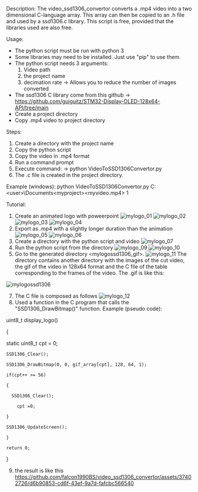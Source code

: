 Description:
The video_ssd1306_convertor converts a .mp4 video into a two dimensional C-language array.
This array can then be copied to an .h file and used by a ssd1306.c library.
This script is free, provided that the libraries used are also free.

Usage:
- The python script must be run with python 3
- Some libraries may need to be installed. Just use "pip" to use them. 
- The python script needs 3 arguments:
    1. Video path
    2. the project name
    3. decimation rate
      -> Allows you to reduce the number of images converted
- The ssd1306 C library come from this github
    -> https://github.com/guiguitz/STM32-Display-OLED-128x64-API/tree/main
- Create a project directory
- Copy .mp4 video to project directory
       
Steps:
1. Create a directory with the project name
2. Copy the python script
3. Copy the video in .mp4 format
4. Run a command prompt
5. Execute command:
    -> python VideoToSSD1306Convertor.py <path to video> <project name> <decimation rate>
6. The .c file is created in the project directory.

Example (windows):
python VideoToSSD1306Convertor.py C:\<user>\Documents\<myproject>\<myvideo.mp4> <myprojectname> 1

Tutorial:
1. Create an animated logo with poweerpoint 
![mylogo_01](https://github.com/falcon1990BS/video_ssd1306_convertor/assets/37402726/1d922373-cfd4-481a-a1a0-dd250d920171)
![mylogo_02](https://github.com/falcon1990BS/video_ssd1306_convertor/assets/37402726/57838dc1-1f89-400c-becb-bb1dc85071d0)
![mylogo_03](https://github.com/falcon1990BS/video_ssd1306_convertor/assets/37402726/9c57163d-7fe3-4133-8ae0-8489e0582347)
![mylogo_04](https://github.com/falcon1990BS/video_ssd1306_convertor/assets/37402726/108f15e9-167a-48ad-b921-0c9e90a7e31c)
2. Export as .mp4 with a slightly longer duration than the animation
![mylogo_05](https://github.com/falcon1990BS/video_ssd1306_convertor/assets/37402726/a1abd5ca-9c31-45e9-8abc-94af9bd10823)
![mylogo_06](https://github.com/falcon1990BS/video_ssd1306_convertor/assets/37402726/e3241272-879a-438c-90a0-e3647af6cd57)
3. Create a directory with the python script and video 
![mylogo_07](https://github.com/falcon1990BS/video_ssd1306_convertor/assets/37402726/128a2d95-630d-4bb1-914f-a3c629835b36)
4. Run the python script from the directory
![mylogo_09](https://github.com/falcon1990BS/video_ssd1306_convertor/assets/37402726/27474fe0-1664-4fc0-a70f-b35ac2565e83)
![mylogo_10](https://github.com/falcon1990BS/video_ssd1306_convertor/assets/37402726/49b30ae3-0a92-4a51-8a80-2e5e3199a361)
5. Go to the generated directory <mylogossd1306_gif>.
![mylogo_11](https://github.com/falcon1990BS/video_ssd1306_convertor/assets/37402726/247b295f-3173-4579-af95-f8f21ab78612)
The directory contains another directory with the images of the cut video, the gif of the video in 128x64 format and the C file of the table corresponding to the frames of the video.
The .gif is like this:

![mylogossd1306](https://github.com/falcon1990BS/video_ssd1306_convertor/assets/37402726/7444841a-3811-4b21-80a2-2922266c6d20)

7. The C file is composed as follows
![mylogo_12](https://github.com/falcon1990BS/video_ssd1306_convertor/assets/37402726/56671bb6-1007-4447-9504-309f74714d5f)
8. Used a function in the C program that calls the "SSD1306_DrawBitmap()" function. 
Example (pseudo code):

uint8_t display_logo()

{

  static uint8_t cpt = 0;
  
	SSD1306_Clear();
 
	SSD1306_DrawBitmap(0, 0, gif_array[cpt], 128, 64, 1);
 
	if(cpt++ >= 56)
 
	{
 
	  SSD1306_Clear();
   
		cpt =0;
  
	}
 
	SSD1306_UpdateScreen();
 
	}
 
	return 0;
 
}

9. the result is like this
https://github.com/falcon1990BS/video_ssd1306_convertor/assets/37402726/d6b90853-cd6f-43ef-9a7d-fafcbc566540





